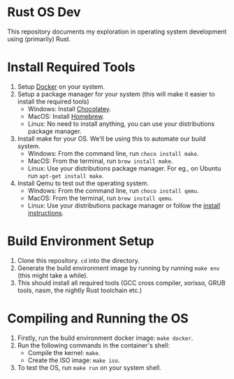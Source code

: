 # Rust OS Dev
 This repository documents my exploration in operating system development using (primarily) Rust.

# Install Required Tools
1. Setup [Docker](https://www.docker.com/) on your system.
2. Setup a package manager for your system (this will make it easier to install the required tools)
    - Windows: Install [Chocolatey](https://chocolatey.org/install).
    - MacOS: Install [Homebrew](https://brew.sh/).
    - Linux: No need to install anything, you can use your distributions package manager.
2. Install make for your OS. We'll be using this to automate our build system.
    - Windows: From the command line, run `choco install make`.
    - MacOS: From the terminal, run `brew install make`.
    - Linux: Use your distributions package manager. For eg., on Ubuntu run `apt-get install make`.
3. Install Qemu to test out the operating system.
    - Windows: From the command line, run `choco install qemu`.
    - MacOS: From the terminal, run `brew install qemu`.
    - Linux: Use your distributions package manager or follow the [install instructions](https://www.qemu.org/download/).

# Build Environment Setup
1. Clone this repository. `cd` into the directory.
2. Generate the build environment image by running by running `make env` (this might take a while).
3. This should install all required tools (GCC cross compiler, xorisso, GRUB tools, nasm, the nightly Rust toolchain etc.)

# Compiling and Running the OS
1. Firstly, run the build environment docker image: `make docker`.
1. Run the following commands in the container's shell:
    - Compile the kernel: `make`.
    - Create the ISO image: `make iso`.
2. To test the OS, run `make run` on your system shell.
